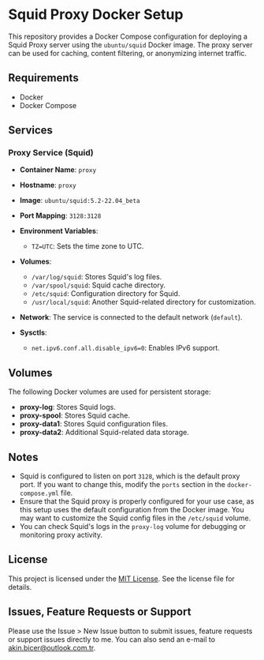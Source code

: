 # Squid Proxy Docker Setup

This repository provides a Docker Compose configuration for deploying a Squid Proxy server using the `ubuntu/squid` Docker image. The proxy server can be used for caching, content filtering, or anonymizing internet traffic.

## Requirements

- Docker
- Docker Compose

## Services

### Proxy Service (Squid)

- **Container Name**: `proxy`
- **Hostname**: `proxy`
- **Image**: `ubuntu/squid:5.2-22.04_beta`
- **Port Mapping**: `3128:3128`
- **Environment Variables**:
  - `TZ=UTC`: Sets the time zone to UTC.
  
- **Volumes**:
  - `/var/log/squid`: Stores Squid's log files.
  - `/var/spool/squid`: Squid cache directory.
  - `/etc/squid`: Configuration directory for Squid.
  - `/usr/local/squid`: Another Squid-related directory for customization.

- **Network**: The service is connected to the default network (`default`).

- **Sysctls**:
  - `net.ipv6.conf.all.disable_ipv6=0`: Enables IPv6 support.

## Volumes

The following Docker volumes are used for persistent storage:

- **proxy-log**: Stores Squid logs.
- **proxy-spool**: Stores Squid cache.
- **proxy-data1**: Stores Squid configuration files.
- **proxy-data2**: Additional Squid-related data storage.

## Notes

- Squid is configured to listen on port `3128`, which is the default proxy port. If you want to change this, modify the `ports` section in the `docker-compose.yml` file.
- Ensure that the Squid proxy is properly configured for your use case, as this setup uses the default configuration from the Docker image. You may want to customize the Squid config files in the `/etc/squid` volume.
- You can check Squid's logs in the `proxy-log` volume for debugging or monitoring proxy activity.

## License

This project is licensed under the [MIT License](LICENSE). See the license file for details.

## Issues, Feature Requests or Support

Please use the Issue > New Issue button to submit issues, feature requests or support issues directly to me. You can also send an e-mail to akin.bicer@outlook.com.tr.
